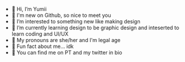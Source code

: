 - 🌺 Hi, I’m Yumii
- 🌸 I'm new on Github, so nice to meet you
- 🌷 I’m interested to something new like making design
- 🌺 I’m currently learning design to be graphic design and inteserted to learn coding and UI/UX
- 🌸 My pronouns are she/her and I'm legal age
- 🌷 Fun fact about me... idk
- 🌺 You can find me on PT and my twitter in bio

<!---
ichihona/ichihona is a ✨ special ✨ repository because its `README.md` (this file) appears on your GitHub profile.
You can click the Preview link to take a look at your changes.
--->
